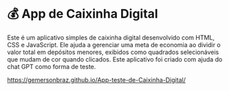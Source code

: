 <h1>💰 App de Caixinha Digital</h1>
Este é um aplicativo simples de caixinha digital desenvolvido com HTML, CSS e JavaScript. Ele ajuda a gerenciar uma meta de economia ao dividir o valor total em depósitos menores, exibidos como quadrados selecionáveis ​​que mudam de cor quando clicados.
Este aplicativo foi criado com ajuda do chat GPT como forma de teste.<br>

https://gemersonbraz.github.io/App-teste-de-Caixinha-Digital/

